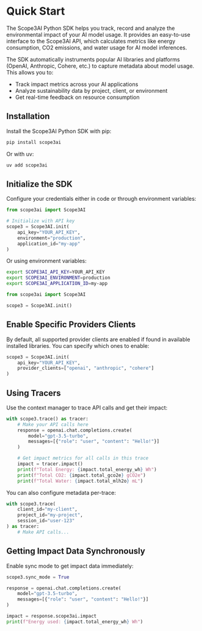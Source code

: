 # Quick Start

The Scope3AI Python SDK helps you track, record and analyze the environmental
impact of your AI model usage. It provides an easy-to-use interface to the
Scope3AI API, which calculates metrics like energy consumption, CO2 emissions,
and water usage for AI model inferences.

The SDK automatically instruments popular AI libraries and platforms (OpenAI,
Anthropic, Cohere, etc.) to capture metadata about model usage. This allows you
to:

- Track impact metrics across your AI applications
- Analyze sustainability data by project, client, or environment
- Get real-time feedback on resource consumption

## Installation

Install the Scope3AI Python SDK with pip:

```bash
pip install scope3ai
```

Or with uv:

```bash
uv add scope3ai
```

## Initialize the SDK

Configure your credentials either in code or through environment variables:

```python
from scope3ai import Scope3AI

# Initialize with API key
scope3 = Scope3AI.init(
    api_key="YOUR_API_KEY",
    environment="production",
    application_id="my-app"
)
```

Or using environment variables:

```bash
export SCOPE3AI_API_KEY=YOUR_API_KEY
export SCOPE3AI_ENVIRONMENT=production
export SCOPE3AI_APPLICATION_ID=my-app
```

```python
from scope3ai import Scope3AI

scope3 = Scope3AI.init()
```

## Enable Specific Providers Clients

By default, all supported provider clients are enabled if found in available installed
libraries. You can specify which ones to enable:

```python
scope3 = Scope3AI.init(
    api_key="YOUR_API_KEY",
    provider_clients=["openai", "anthropic", "cohere"]
)
```

## Using Tracers

Use the context manager to trace API calls and get their impact:

```python
with scope3.trace() as tracer:
    # Make your API calls here
    response = openai.chat.completions.create(
        model="gpt-3.5-turbo",
        messages=[{"role": "user", "content": "Hello!"}]
    )

    # Get impact metrics for all calls in this trace
    impact = tracer.impact()
    print(f"Total Energy: {impact.total_energy_wh} Wh")
    print(f"Total CO2: {impact.total_gco2e} gCO2e")
    print(f"Total Water: {impact.total_mlh2o} mL")
```

You can also configure metadata per-trace:

```python
with scope3.trace(
    client_id="my-client",
    project_id="my-project",
    session_id="user-123"
) as tracer:
    # Make API calls...
```

## Getting Impact Data Synchronously

Enable sync mode to get impact data immediately:

```python
scope3.sync_mode = True

response = openai.chat.completions.create(
    model="gpt-3.5-turbo",
    messages=[{"role": "user", "content": "Hello!"}]
)

impact = response.scope3ai.impact
print(f"Energy used: {impact.total_energy_wh} Wh")
```
